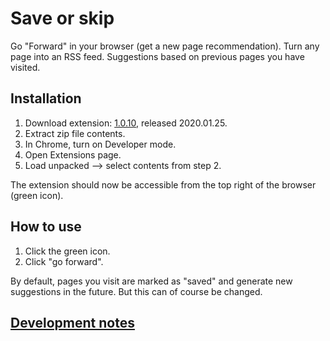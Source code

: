 # Save or skip

Go "Forward" in your browser (get a new page recommendation). Turn any page into an RSS feed. Suggestions based on previous pages you have visited.

## Installation

1. Download extension: <a href='https://github.com/opowell/saveorskip/raw/master/dist-zip/saveorskip-v1.0.10.zip'>1.0.10</a>, released 2020.01.25.
2. Extract zip file contents.
3. In Chrome, turn on Developer mode.
4. Open Extensions page.
5. Load unpacked --> select contents from step 2.

The extension should now be accessible from the top right of the browser (green icon).

## How to use

1. Click the green icon.
2. Click "go forward".

By default, pages you visit are marked as "saved" and generate new suggestions in the future. But this can of course be changed.

## <a href='DEVNOTES.md'>Development notes</a>
